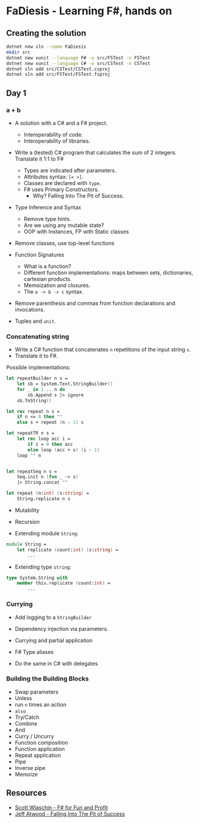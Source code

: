# FaDiesis - Learning F#, hands on

## Creating the solution

```bash
dotnet new sln --name FaDiesis
mkdir src
dotnet new xunit --language F# -o src/FSTest -n FSTest
dotnet new xunit --language C# -o src/CSTest -n CSTest
dotnet sln add src/CSTest/CSTest.csproj
dotnet sln add src/FSTest/FSTest.fsproj
```

## Day 1

### a + b
- A solution with a C# and a F# project.
  - Interoperability of code.
  - Interoperability of libraries.

- Write a (tested) C# program that calculates the sum of 2
  integers. Translate it 1:1 to F#

  - Types are indicated after parameters.
  - Attributes syntax: `[< >]`.
  - Classes are declared with `type`.
  - F# uses Primary Constructors.
    -  Why? Falling Into The Pit of Success.

- Type Inference and Syntax
  - Remove type hints.
  - Are we using any mutable state?
  - OOP with Instances, FP with Static classes

- Remove classes, use top-level functions

- Function Signatures
  - What is a function?
  - Different function implementations: maps between sets,
    dictionaries, cartesian products.
  - Memoization and closures.
  - The `a -> b -> c` syntax.

- Remove parenthesis and commas from function declarations and
  invocations.
- Tuples and `unit`.


### Concatenating string

- Write a C# function that concatenates `n` repetitions of the input
  string `s`.
- Translate it to F#.

Possible implementations:

```fsharp
let repeatBuilder n s =
    let sb = System.Text.StringBuilder()
    for _ in 1 .. n do
        sb.Append s |> ignore
    sb.ToString()

let rec repeat n s =
    if n <= 0 then ""
    else s + repeat (n - 1) s

let repeatTR n s =
    let rec loop acc i =
        if i = 0 then acc
        else loop (acc + s) (i - 1)
    loop "" n


let repeatSeq n s =
    Seq.init n (fun _ -> s)
    |> String.concat ""

let repeat (n:int) (s:string) =
    String.replicate n s
```

- Mutability
- Recursion


- Extending module `String`:

```fsharp
module String =
    let replicate (count:int) (s:string) =
        ...
```

- Extending type `string`:


```fsharp
type System.String with
    member this.replicate (count:int) =
        ...
```


### Currying

- Add logging to a `StringBuilder`
- Dependency injection via parameters.
- Currying and partial application

- F# Type aliases
- Do the same in C# with delegates


### Building the Building Blocks

- Swap parameters
- Unless
- run `n` times an action
- `also`
- Try/Catch
- Combine
- And
- Curry / Uncurry
- Function composition
- Function application
- Repeat application
- Pipe
- Inverse pipe
- Memoize



## Resources

- [Scott Wlaschin - F# for Fun and Profit][fun-and-profit]
- [Jeff Atwood - Falling Into The Pit of Success][pit-of-success]

[fun-and-profit]: https://book.huihoo.com/dotnet/fsharp-for-fun-and-profit.pdf
[pit-of-success]: https://blog.codinghorror.com/falling-into-the-pit-of-success/

